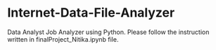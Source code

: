 # Internet-Data-File-Analyzer
Data Analyst Job Analyzer using Python. Please follow the instruction written in finalProject_Nitika.ipynb file.
